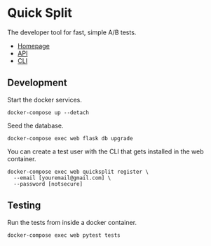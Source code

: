 # Quick Split

The developer tool for fast, simple A/B tests.

- [Homepage](https://www.quicksplit.io/)
- [API](https://api.quicksplit.io)
- [CLI](https://pypi.org/project/quicksplit/)

## Development

Start the docker services.

```
docker-compose up --detach
```

Seed the database.

```
docker-compose exec web flask db upgrade
```

You can create a test user with the CLI that gets installed in the web container.

```
docker-compose exec web quicksplit register \
  --email [youremail@gmail.com] \
  --password [notsecure]
```

## Testing

Run the tests from inside a docker container.

```
docker-compose exec web pytest tests
```
